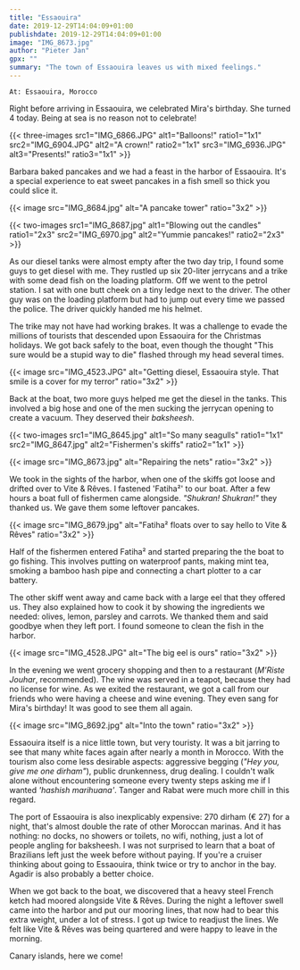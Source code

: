 ```yaml
---
title: "Essaouira"
date: 2019-12-29T14:04:09+01:00
publishdate: 2019-12-29T14:04:09+01:00
image: "IMG_8673.jpg"
author: "Pieter Jan"
gpx: ""
summary: "The town of Essaouira leaves us with mixed feelings."
---
```


`At: Essaouira, Morocco`

Right before arriving in Essaouira, we celebrated Mira's birthday. She turned 4 today. Being at sea is no reason not to celebrate!

{{< three-images src1="IMG_6866.JPG" alt1="Balloons!" ratio1="1x1" src2="IMG_6904.JPG" alt2="A crown!" ratio2="1x1" src3="IMG_6936.JPG" alt3="Presents!" ratio3="1x1" >}}

Barbara baked pancakes and we had a feast in the harbor of Essaouira. It's a special experience to eat sweet pancakes in a fish smell so thick you could slice it.

{{< image src="IMG_8684.jpg" alt="A pancake tower" ratio="3x2" >}}

{{< two-images src1="IMG_8687.jpg" alt1="Blowing out the candles" ratio1="2x3" src2="IMG_6970.jpg" alt2="Yummie pancakes!" ratio2="2x3" >}}

As our diesel tanks were almost empty after the two day trip, I found some guys to get diesel with me. They rustled up six 20-liter jerrycans and a trike with some dead fish on the loading platform. Off we went to the petrol station. I sat with one butt cheek on a tiny ledge next to the driver. The other guy was on the loading platform but had to jump out every time we passed the police. The driver quickly handed me his helmet.

The trike may not have had working brakes. It was a challenge to evade the millions of tourists that descended upon Essaouira for the Christmas holidays. We got back safely to the boat, even though the thought "This sure would be a stupid way to die" flashed through my head several times.

{{< image src="IMG_4523.JPG" alt="Getting diesel, Essaouira style. That smile is a cover for my terror" ratio="3x2" >}}

Back at the boat, two more guys helped me get the diesel in the tanks. This involved a big hose and one of the men sucking the jerrycan opening to create a vacuum. They deserved their _baksheesh_.

{{< two-images src1="IMG_8645.jpg" alt1="So many seagulls" ratio1="1x1" src2="IMG_8647.jpg" alt2="Fishermen's skiffs" ratio2="1x1" >}}

{{< image src="IMG_8673.jpg" alt="Repairing the nets" ratio="3x2" >}}

We took in the sights of the harbor, when one of the skiffs got loose and drifted over to Vite & Rêves. I fastened 'Fatiha²' to our boat. After a few hours a boat full of fishermen came alongside. _"Shukran! Shukran!"_ they thanked us. We gave them some leftover pancakes.

{{< image src="IMG_8679.jpg" alt="Fatiha² floats over to say hello to Vite & Rêves" ratio="3x2" >}}

<a name="fishermen"></a>Half of the fishermen entered Fatiha² and started preparing the the boat to go fishing. This involves putting on waterproof pants, making mint tea, smoking a bamboo hash pipe and connecting a chart plotter to a car battery.

The other skiff went away and came back with a large eel that they offered us. They also explained how to cook it by showing the ingredients we needed: olives, lemon, parsley and carrots. We thanked them and said goodbye when they left port. I found someone to clean the fish in the harbor.

{{< image src="IMG_4528.JPG" alt="The big eel is ours" ratio="3x2" >}}

In the evening we went grocery shopping and then to a restaurant (_M'Riste Jouhar_, recommended). The wine was served in a teapot, because they had no license for wine. As we exited the restaurant, we got a call from our friends who were having a cheese and wine evening. They even sang for Mira's birthday! It was good to see them all again.

{{< image src="IMG_8692.jpg" alt="Into the town" ratio="3x2" >}}

Essaouira itself is a nice little town, but very touristy. It was a bit jarring to see that many white faces again after nearly a month in Morocco. With the tourism also come less desirable aspects: aggressive begging (_"Hey you, give me one dirham"_), public drunkenness, drug dealing. I couldn't walk alone without encountering someone every twenty steps asking me if I wanted _'hashish marihuana'_. Tanger and Rabat were much more chill in this regard.

The port of Essaouira is also inexplicably expensive: 270 dirham (€ 27) for a night, that's almost double the rate of other Moroccan marinas. And it has nothing: no docks, no showers or toilets, no wifi, nothing, just a lot of people angling for baksheesh. I was not surprised to learn that a boat of Brazilians left just the week before without paying. If you're a cruiser thinking about going to Essaouira, think twice or try to anchor in the bay. Agadir is also probably a better choice.

When we got back to the boat, we discovered that a heavy steel French ketch had moored alongside Vite & Rêves. During the night a leftover swell came into the harbor and put our mooring lines, that now had to bear this extra weight, under a lot of stress. I got up twice to readjust the lines. We felt like Vite & Rêves was being quartered and were happy to leave in the morning.

Canary islands, here we come!

